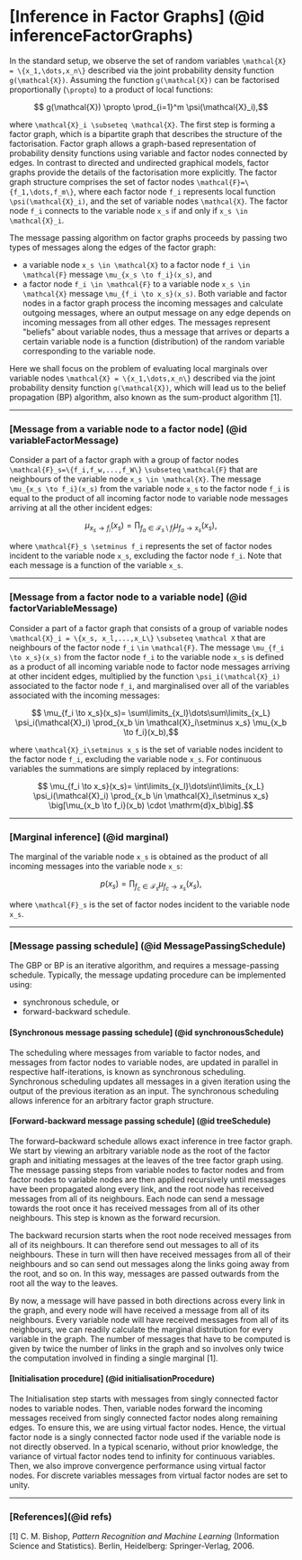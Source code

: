 # [Inference in Factor Graphs] (@id inferenceFactorGraphs)

In the standard setup, we observe the set of random variables ``\mathcal{X} = \{x_1,\dots,x_n\}`` described via the joint probability density function ``g(\mathcal{X})``. Assuming the function ``g(\mathcal{X})`` can be factorised proportionally (``\propto``) to a product of local functions:
```math
    g(\mathcal{X}) \propto \prod_{i=1}^m \psi(\mathcal{X}_i),
```
where ``\mathcal{X}_i \subseteq \mathcal{X}``. The first step is forming a factor graph, which is a bipartite graph that describes the structure of the factorisation. Factor graph allows a graph-based representation of probability density functions using variable and factor nodes connected by edges. In contrast to directed and undirected graphical models, factor graphs provide the details of the factorisation more explicitly. The factor graph structure comprises the set of factor nodes ``\mathcal{F}=\{f_1,\dots,f_m\}``, where each factor node  ``f_i`` represents local function ``\psi(\mathcal{X}_i)``, and the set of variable nodes ``\mathcal{X}``. The factor node ``f_i`` connects to the variable node ``x_s`` if and only if ``x_s \in \mathcal{X}_i``.


The message passing algorithm on factor graphs proceeds by passing two types of messages along the edges of the factor graph:
- a variable node ``x_s \in \mathcal{X}`` to a factor node ``f_i \in \mathcal{F}`` message ``\mu_{x_s \to f_i}(x_s)``, and
- a factor node ``f_i \in \mathcal{F}`` to a variable node ``x_s \in \mathcal{X}`` message ``\mu_{f_i \to x_s}(x_s)``.
Both variable and factor nodes in a factor graph process the incoming messages and calculate outgoing messages, where an output message on any edge depends on incoming messages from all other edges. The messages represent "beliefs" about variable nodes, thus a message that arrives or departs a certain variable node is a function (distribution) of the random variable corresponding to the variable node.

Here we shall focus on the problem of evaluating local marginals over variable nodes ``\mathcal{X} = \{x_1,\dots,x_n\}`` described via the joint probability density function ``g(\mathcal{X})``, which will lead us to the belief propagation (BP) algorithm, also known as the sum-product algorithm [1].

---

### [Message from a variable node to a factor node] (@id variableFactorMessage)
Consider a part of a factor graph with a group of factor nodes ``\mathcal{F}_s=\{f_i,f_w,...,f_W\}`` ``\subseteq`` ``\mathcal{F}`` that are neighbours of the variable node ``x_s \in \mathcal{X}``. The message ``\mu_{x_s \to f_i}(x_s)`` from the variable node ``x_s`` to the factor node ``f_i`` is equal to the product of all incoming factor node to variable node messages arriving at all the other incident edges:
```math
    \mu_{x_s \to f_i}(x_s) =\prod_{f_a \in \mathcal{F}_s \setminus f_i} \mu_{f_a \to x_s}(x_s),
```
where ``\mathcal{F}_s \setminus f_i`` represents the set of factor nodes incident to the variable node ``x_s``, excluding the factor node ``f_i``. Note that each message is a function of the variable ``x_s``.

---

### [Message from a factor node to a variable node] (@id factorVariableMessage)
Consider a part of a factor graph that consists of a group of variable nodes ``\mathcal{X}_i = \{x_s, x_l,...,x_L\}`` ``\subseteq`` ``\mathcal X`` that are neighbours of the factor node ``f_i`` ``\in`` ``\mathcal{F}``. The message ``\mu_{f_i \to x_s}(x_s)`` from the factor node ``f_i`` to the variable node ``x_s`` is defined as a product of all incoming variable node to factor node messages arriving at other incident edges, multiplied by the function ``\psi_i(\mathcal{X}_i)`` associated to the factor node ``f_i``, and marginalised over all of the variables associated with the incoming messages:
```math
    \mu_{f_i \to x_s}(x_s)= \sum\limits_{x_l}\dots\sum\limits_{x_L} \psi_i(\mathcal{X}_i)
    \prod_{x_b \in \mathcal{X}_i\setminus x_s} \mu_{x_b \to f_i}(x_b),
```
where ``\mathcal{X}_i\setminus x_s`` is the set of variable nodes incident to the factor node ``f_i``, excluding the variable node ``x_s``. For continuous variables the summations are simply replaced by integrations:
```math
    \mu_{f_i \to x_s}(x_s)= \int\limits_{x_l}\dots\int\limits_{x_L} \psi_i(\mathcal{X}_i)
    \prod_{x_b \in \mathcal{X}_i\setminus x_s} \big[\mu_{x_b \to f_i}(x_b) \cdot \mathrm{d}x_b\big].
```

---

### [Marginal inference] (@id marginal)
The marginal of the variable node ``x_s`` is obtained as the product of all incoming messages into the variable node ``x_s``:
```math
    p(x_s) =\prod_{f_c \in \mathcal{F}_s} \mu_{f_c \to x_s}(x_s),
```
where ``\mathcal{F}_s`` is the set of factor nodes incident to the variable node ``x_s``.

---

### [Message passing schedule]  (@id MessagePassingSchedule)
The GBP or BP is an iterative algorithm, and requires a message-passing schedule. Typically, the message updating procedure can be implemented using:
 - synchronous schedule, or
 - forward-backward schedule.

#### [Synchronous message passing schedule]  (@id synchronousSchedule)
The scheduling where messages from variable to factor nodes, and messages from factor nodes to variable nodes, are updated in parallel in respective half-iterations, is known as synchronous scheduling. Synchronous scheduling updates all messages in a given iteration using the output of the previous iteration as an input. The synchronous scheduling allows inference for an arbitrary factor graph structure.

#### [Forward-backward message passing schedule]  (@id treeSchedule)
The forward–backward schedule allows exact inference in tree factor graph. We start by viewing an arbitrary variable node as the root of the factor graph and initiating messages at the leaves of the tree factor graph using. The message passing steps from variable nodes to factor nodes and from factor nodes to variable nodes are then applied recursively until messages have been propagated along every link, and the root node has received messages from all of its neighbours. Each node can send a message towards the root once it has received messages from all of its other neighbours. This step is known as the forward recursion.

The backward recursion starts when the root node received messages from all of its neighbours. It can therefore send out messages to all of its neighbours. These in turn will then have received messages from all of their neighbours and so can send out messages along the links going away from the root, and so on. In this way, messages are passed outwards from the root all the way to the leaves.

By now, a message will have passed in both directions across every link in the graph, and every node will have received
a message from all of its neighbours. Every variable node will have received messages from all of its neighbours, we can readily calculate the marginal distribution for every variable in the graph. The number of messages that have to be computed is given by twice the number of links in the graph and so involves only twice the computation involved in finding a single marginal [1].

#### [Initialisation procedure]  (@id initialisationProcedure)
The Initialisation step starts with messages from singly connected factor nodes to variable nodes. Then, variable nodes forward the incoming messages received from singly connected factor nodes along remaining edges. To ensure this, we are using virtual factor nodes. Hence, the virtual factor node is a singly connected factor node used if the variable node is not directly observed. In a typical scenario, without prior knowledge, the variance of virtual factor nodes tend to infinity for continuous variables. Then, we also improve convergence performance using virtual factor nodes. For discrete variables messages from virtual factor nodes are set to unity.

---

### [References](@id refs)
[1] C. M. Bishop, *Pattern Recognition and Machine Learning* (Information Science and Statistics). Berlin, Heidelberg: Springer-Verlag, 2006.


